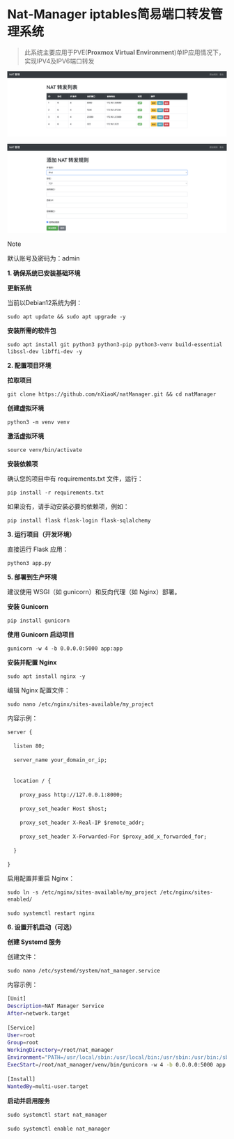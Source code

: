 # Nat-Manager iptables简易端口转发管理系统

> 此系统主要应用于PVE(**Proxmox Virtual Environment**)单IP应用情况下，实现IPV4及IPV6端口转发

![1](imgSrc/1.png)

![](imgSrc/2.png)

> [!NOTE]
>
> 默认账号及密码为：admin

**1. 确保系统已安装基础环境**

**更新系统**

当前以Debian12系统为例：

```shell
sudo apt update && sudo apt upgrade -y
```

**安装所需的软件包**

```shell
sudo apt install git python3 python3-pip python3-venv build-essential libssl-dev libffi-dev -y
```

**2. 配置项目环境**

**拉取项目**

```shell
git clone https://github.com/nXiaoK/natManager.git && cd natManager
```

**创建虚拟环境**

```shell
python3 -m venv venv
```

**激活虚拟环境**

```shell
source venv/bin/activate
```

**安装依赖项**

确认您的项目中有 requirements.txt 文件，运行：

```shell
pip install -r requirements.txt
```

如果没有，请手动安装必要的依赖项，例如：

```shell
pip install flask flask-login flask-sqlalchemy
```

**3. 运行项目（开发环境）**

直接运行 Flask 应用：

```shell
python3 app.py
```

**5. 部署到生产环境**

建议使用 WSGI（如 gunicorn）和反向代理（如 Nginx）部署。

**安装 Gunicorn**

```shell
pip install gunicorn
```

**使用 Gunicorn 启动项目**

```shell
gunicorn -w 4 -b 0.0.0.0:5000 app:app
```

**安装并配置 Nginx**

```shell
sudo apt install nginx -y
```

编辑 Nginx 配置文件：

```shell
sudo nano /etc/nginx/sites-available/my_project
```

内容示例：

```nginx
server {

  listen 80;

  server_name your_domain_or_ip;


  location / {

​    proxy_pass http://127.0.0.1:8000;

​    proxy_set_header Host $host;

​    proxy_set_header X-Real-IP $remote_addr;

​    proxy_set_header X-Forwarded-For $proxy_add_x_forwarded_for;

  }

}
```

启用配置并重启 Nginx：

```shell
sudo ln -s /etc/nginx/sites-available/my_project /etc/nginx/sites-enabled/

sudo systemctl restart nginx
```

**6. 设置开机启动（可选）**

**创建 Systemd 服务**

创建文件：

```shell
sudo nano /etc/systemd/system/nat_manager.service
```

内容示例：

```sh
[Unit]
Description=NAT Manager Service
After=network.target

[Service]
User=root
Group=root
WorkingDirectory=/root/nat_manager
Environment="PATH=/usr/local/sbin:/usr/local/bin:/usr/sbin:/usr/bin:/sbin:/bin"
ExecStart=/root/nat_manager/venv/bin/gunicorn -w 4 -b 0.0.0.0:5000 app:app

[Install]
WantedBy=multi-user.target
```

**启动并启用服务**

```shell
sudo systemctl start nat_manager

sudo systemctl enable nat_manager
```

